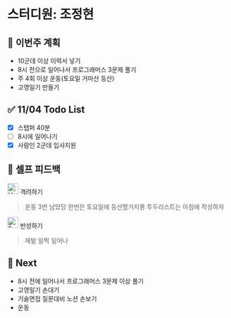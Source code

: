 # 스터디원: 조정현

## 🚀 이번주 계획

- 10군데 이상 이력서 넣기
- 8시 전으로 일어나서 프로그래머스 3문제 풀기
- 주 4회 이상 운동(토요일 거마산 등산)
- 고영일기 만들기

## ✅ 11/04 Todo List

- [x] 스탭퍼 40분
- [ ] 8시에 일어나기
- [x] 사람인 2군데 입사지원

## 🎉 셀프 피드백

<img src="https://raw.githubusercontent.com/Tarikul-Islam-Anik/Animated-Fluent-Emojis/master/Emojis/Smilies/Hugging%20Face.png" alt="Hugging Face" width="25" height="25"> 격려하기</img>

> 운동 3번 남았당 한번은 토요일에 등산할거지롱
> 투두리스트는 아침에 작성하자

<img src="https://raw.githubusercontent.com/Tarikul-Islam-Anik/Animated-Fluent-Emojis/master/Emojis/Smilies/Face%20with%20Monocle.png" alt="Face with Monocle" width="25" height="25"> 반성하기</img>

> 제발 일찍 일어나

## 🌱 Next

- 8시 전에 일어나서 프로그래머스 3문제 이상 풀기
- 고영일기 손대기
- 기술면접 질문대비 노션 손보기
- 운동
